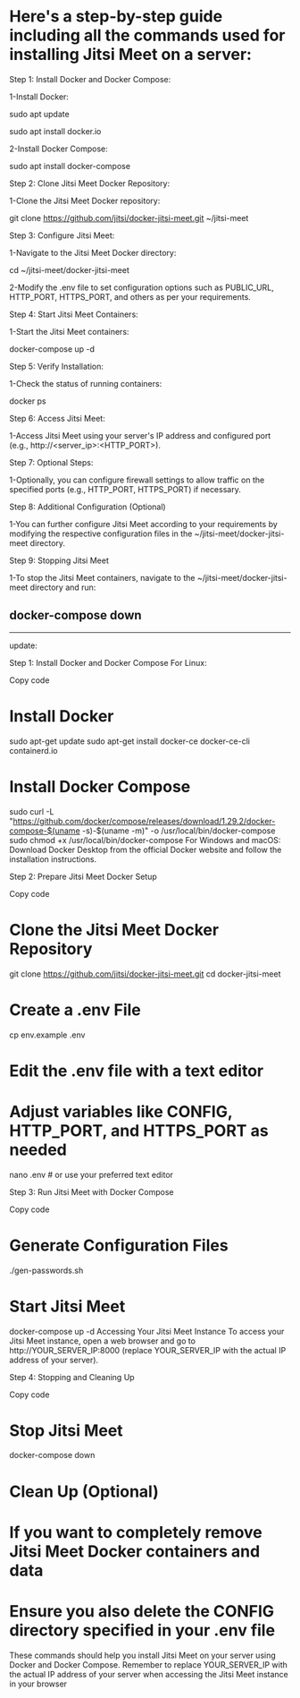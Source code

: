 # Here's a step-by-step guide including all the commands used for installing Jitsi Meet on a server:

Step 1: Install Docker and Docker Compose:

1-Install Docker:

sudo apt update

sudo apt install docker.io

2-Install Docker Compose:

sudo apt install docker-compose

Step 2: Clone Jitsi Meet Docker Repository:

1-Clone the Jitsi Meet Docker repository:

git clone https://github.com/jitsi/docker-jitsi-meet.git ~/jitsi-meet

Step 3: Configure Jitsi Meet:

1-Navigate to the Jitsi Meet Docker directory:

cd ~/jitsi-meet/docker-jitsi-meet

2-Modify the .env file to set configuration options such as PUBLIC_URL, HTTP_PORT, HTTPS_PORT, and others as per your requirements.

Step 4: Start Jitsi Meet Containers:

1-Start the Jitsi Meet containers:

docker-compose up -d

Step 5: Verify Installation:

1-Check the status of running containers:

docker ps

Step 6: Access Jitsi Meet:

1-Access Jitsi Meet using your server's IP address and configured port (e.g., http://<server_ip>:<HTTP_PORT>).


Step 7: Optional Steps:

1-Optionally, you can configure firewall settings to allow traffic on the specified ports (e.g., HTTP_PORT, HTTPS_PORT) if necessary.


Step 8: Additional Configuration (Optional)

1-You can further configure Jitsi Meet according to your requirements by modifying the respective configuration files in the ~/jitsi-meet/docker-jitsi-meet directory.


Step 9: Stopping Jitsi Meet

1-To stop the Jitsi Meet containers, navigate to the ~/jitsi-meet/docker-jitsi-meet directory and run:

docker-compose down
----------------------------------------------------------------------
-----------------------------------------------------------------------


update:

Step 1: Install Docker and Docker Compose
For Linux:

Copy code
# Install Docker
sudo apt-get update
sudo apt-get install docker-ce docker-ce-cli containerd.io

# Install Docker Compose
sudo curl -L "https://github.com/docker/compose/releases/download/1.29.2/docker-compose-$(uname -s)-$(uname -m)" -o /usr/local/bin/docker-compose
sudo chmod +x /usr/local/bin/docker-compose
For Windows and macOS:
Download Docker Desktop from the official Docker website and follow the installation instructions.


Step 2: Prepare Jitsi Meet Docker Setup

Copy code
# Clone the Jitsi Meet Docker Repository
git clone https://github.com/jitsi/docker-jitsi-meet.git
cd docker-jitsi-meet

# Create a .env File
cp env.example .env

# Edit the .env file with a text editor
# Adjust variables like CONFIG, HTTP_PORT, and HTTPS_PORT as needed
nano .env  # or use your preferred text editor


Step 3: Run Jitsi Meet with Docker Compose

Copy code
# Generate Configuration Files
./gen-passwords.sh

# Start Jitsi Meet
docker-compose up -d
Accessing Your Jitsi Meet Instance
To access your Jitsi Meet instance, open a web browser and go to http://YOUR_SERVER_IP:8000 (replace YOUR_SERVER_IP with the actual IP address of your server).


Step 4: Stopping and Cleaning Up

Copy code
# Stop Jitsi Meet
docker-compose down

# Clean Up (Optional)
# If you want to completely remove Jitsi Meet Docker containers and data
# Ensure you also delete the CONFIG directory specified in your .env file
These commands should help you install Jitsi Meet on your server using Docker and Docker Compose. Remember to replace YOUR_SERVER_IP with the actual IP address of your server when accessing the Jitsi Meet instance in your browser


